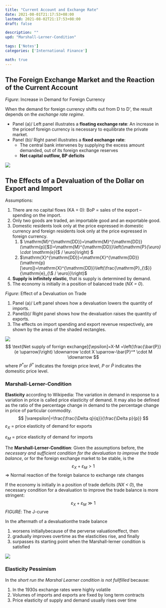```yaml
---
title: "Current Account and Exchange Rate"
date: 2021-08-01T21:17:53+08:00
lastmod: 2021-08-02T21:17:53+08:00
draft: false

description: ""
upd: "Marshall-Lerner-Condition"

tags: ['Notes']
categories: ['International Finance']

math: true
---
```


## The Foreign Exchange Market and the Reaction of the Current Account

*Figure*: Increase in Demand for Foreign Currency

When the demand for foreign currency shifts out from D to D', the result depends on the *exchange rate regime*. 

- Panel (a)/ Left panel illustrates a **floating exchange rate**: An increase in the priceof foreign currency is necessary to equilibrate the private market. 
- Panel (b)/ Right panel illustrates a **fixed exchange rate**: 
    - The central bank intervenes by supplying the excess amount demanded, out of its foreign exchange reserves
    - **Net capital outflow, BP deficits**

![](https://cdn.jsdelivr.net/gh/henrywu97/FigBed@master/Figs/20210803151801.jpg)



## The Effects of a Devaluation of the Dollar on Export and Import

Assumptions:

1. There are no capital flows (KA = 0): BoP = sales of the export – spending on the import.
2. Only two goods are traded, an importable good and an exportable good.
3. Domestic residents look only at the price expressed in domestic currency and foreign residents look only at the price expressed in foreign currency.
    1. $ \mathrm{M}^{\mathrm{DD}}=\mathrm{M}^{\mathrm{DD}}(\mathrm{p}[\$])=\mathrm{M}^{\mathrm{DD}}\left(\mathrm{P}_{\euro} \cdot \mathrm{e}_{\$ / \euro}\right) $​​
    2. $\mathrm{X}^{\mathrm{DD}}=\mathrm{X}^{\mathrm{DD}}(\mathrm{p}[\euro])=\mathrm{X}^{\mathrm{DD}}\left(\frac{\mathrm{P}_{\$}}{\mathrm{e}_{\$ / \euro}}\right)$​​​
4. **Supply is infinitely elastic**, that is supply is determined by demand.
5. The economy is initially in a position of balanced trade (*NX = 0*).

*Figure*: Effect of a Devaluation on Trade

1. Panel (a)/ Left panel shows how a devaluation lowers the quantity of imports. 
2. Panel(b)/ Right panel shows how the devaluation raises the quantity of exports. 
3. The effects on import spending and export revenue respectively, are shown by the areas of the shaded rectangles.

![](https://cdn.jsdelivr.net/gh/henrywu97/FigBed@master/Figs/20210803153611.png)
$$
\text{Net supply of forrign exchange}[\epsilon]=X-M =\left(\frac{\bar{P}}{e \uparrow}\right) \downarrow \cdot X \uparrow-\bar{P}^* \cdot M \downarrow
$$
where $P^*$​​ or $\bar{P}^*$​​​ indicates the foreign price level, $P$​ or $\bar{P}$​​​ indicates the domesitic price level.

### Marshall-Lerner-Condition

**Elasticity** according to Wikipedia: The variation in demand in response to a variation in price is called price elasticity of demand. It may also be defined as the ratio of the percentage change in demand to the percentage change in price of particular commodity.
$$
|\varepsilon|=\frac{\frac{\Delta q}{q}}{\frac{\Delta p}{p}}
$$
$\varepsilon_X$ = price elasticity of demand for exports

$\varepsilon_M$ = price elasticity of demand for imports

The **Marshall-Lerner-Condition**: Given the assumptions before, the *necessary and sufficient condition for the devaluation to improve the trade balance*, or for the foreign exchange market to be stable, is the
$$
\varepsilon_{X}+\varepsilon_{M}>1
$$
=> Normal reaction of the foreign balance to exchange rate changes

If the economy is initially in a position of trade deficits (*NX < 0*), the necessary condition for a devaluation to improve the trade balance is more stringent:
$$
\varepsilon_{X}+\varepsilon_{M}\gg 1
$$
*FIGURE*: The J-curve

In the aftermath of a devaluationthe trade balance

1. worsens initiallybecause of the perverse valuationeffect, then
2. gradually improves overtime as the elasticities rise, and finally
3. surpasses its starting point when the Marshall-lerner condition is satisfied

![](https://cdn.jsdelivr.net/gh/henrywu97/FigBed@master/Figs/20210803162847.png)

### Elasticity Pessimism

In the *short run the Marshal Learner condition is not fullfilled* because:

1. In the 1930s exchange rates were highly volatile
2. Volumes of imports and exports are fixed by long term contracts
3. Price elasticity of supply and demand usually rises over time

